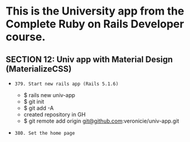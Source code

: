 # This is the University app from the Complete Ruby on Rails Developer course.

SECTION 12: Univ app with Material Design (MaterializeCSS)
--------------------------------
* `379. Start new rails app (Rails 5.1.6)`
  * $ rails new univ-app
  * $ git init
  * $ git add -A
  * created repository in GH
  * $ git remote add origin git@github.com:veronicie/univ-app.git

* `380. Set the home page`
